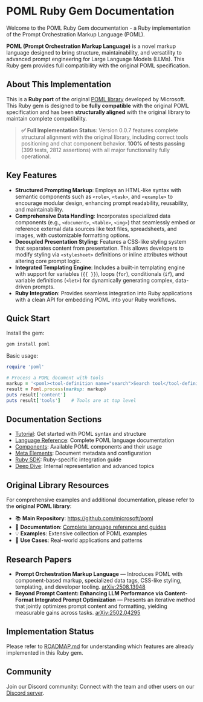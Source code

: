 # POML Ruby Gem Documentation

Welcome to the POML Ruby Gem documentation - a Ruby implementation of the Prompt Orchestration Markup Language (POML).

**POML (Prompt Orchestration Markup Language)** is a novel markup language designed to bring structure, maintainability, and versatility to advanced prompt engineering for Large Language Models (LLMs). This Ruby gem provides full compatibility with the original POML specification.

## About This Implementation

This is a **Ruby port** of the original [POML library](https://github.com/microsoft/poml) developed by Microsoft. This Ruby gem is designed to be **fully compatible** with the original POML specification and has been **structurally aligned** with the original library to maintain complete compatibility.

> **✅ Full Implementation Status**: Version 0.0.7 features complete structural alignment with the original library, including correct tools positioning and chat component behavior. **100% of tests passing** (399 tests, 2812 assertions) with all major functionality fully operational.

## Key Features

* **Structured Prompting Markup**: Employs an HTML-like syntax with semantic components such as `<role>`, `<task>`, and `<example>` to encourage modular design, enhancing prompt readability, reusability, and maintainability.
* **Comprehensive Data Handling**: Incorporates specialized data components (e.g., `<document>`, `<table>`, `<img>`) that seamlessly embed or reference external data sources like text files, spreadsheets, and images, with customizable formatting options.
* **Decoupled Presentation Styling**: Features a CSS-like styling system that separates content from presentation. This allows developers to modify styling via `<stylesheet>` definitions or inline attributes without altering core prompt logic.
* **Integrated Templating Engine**: Includes a built-in templating engine with support for variables (`{{ }}`), loops (`for`), conditionals (`if`), and variable definitions (`<let>`) for dynamically generating complex, data-driven prompts.
* **Ruby Integration**: Provides seamless integration into Ruby applications with a clean API for embedding POML into your Ruby workflows.

## Quick Start

Install the gem:

```bash
gem install poml
```

Basic usage:

```ruby
require 'poml'

# Process a POML document with tools
markup = '<poml><tool-definition name="search">Search tool</tool-definition><role>Assistant</role></poml>'
result = Poml.process(markup: markup)
puts result['content']
puts result['tools']    # Tools are at top level
```

## Documentation Sections

* [Tutorial](./tutorial/quickstart.md): Get started with POML syntax and structure
* [Language Reference](./language/standalone.md): Complete POML language documentation
* [Components](./language/components.md): Available POML components and their usage
* [Meta Elements](./language/meta.md): Document metadata and configuration
* [Ruby SDK](./ruby/index.md): Ruby-specific integration guide
* [Deep Dive](./deep-dive/ir.md): Internal representation and advanced topics

## Original Library Resources

For comprehensive examples and additional documentation, please refer to the **original POML library**:

* 📚 **Main Repository**: <https://github.com/microsoft/poml>
* 📖 **Documentation**: [Complete language reference and guides](https://microsoft.github.io/poml/latest/)
* 💡 **Examples**: Extensive collection of POML examples
* 🎯 **Use Cases**: Real-world applications and patterns

## Research Papers

* **Prompt Orchestration Markup Language** — Introduces POML with component-based markup, specialized data tags, CSS-like styling, templating, and developer tooling. [arXiv:2508.13948](https://arxiv.org/abs/2508.13948)
* **Beyond Prompt Content: Enhancing LLM Performance via Content-Format Integrated Prompt Optimization** — Presents an iterative method that jointly optimizes prompt content and formatting, yielding measurable gains across tasks. [arXiv:2502.04295](https://arxiv.org/abs/2502.04295)

## Implementation Status

Please refer to [ROADMAP.md](../ROADMAP.md) for understanding which features are already implemented in this Ruby gem.

## Community

Join our Discord community: Connect with the team and other users on our [Discord server](https://discord.gg/FhMCqWzAn6).
